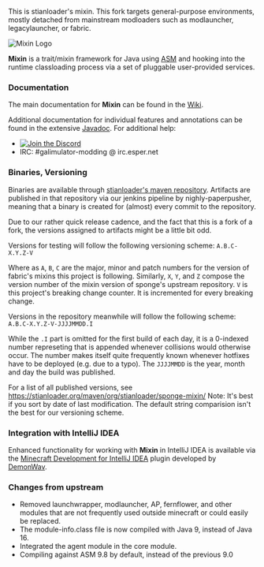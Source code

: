 This is stianloader's mixin. This fork targets general-purpose environments,
mostly detached from mainstream modloaders such as modlauncher, legacylauncher,
or fabric.

![Mixin Logo](docs/javadoc/resources/logo.png?raw=true)

**Mixin** is a trait/mixin framework for Java using [ASM](https://asm.ow2.io/)
and hooking into the runtime classloading process via a set of pluggable
user-provided services.

### Documentation

The main documentation for **Mixin** can be found in the
[Wiki](https://github.com/SpongePowered/Mixin/wiki).

Additional documentation for individual features and annotations can be found in
the extensive [Javadoc](http://jenkins.liteloader.com/job/Mixin/javadoc/). For
additional help:

- [![Join the Discord](https://discordapp.com/api/guilds/868569240398082068/widget.png?style=banner2)](https://discord.gg/CjnPMxsAX6)
- IRC: #galimulator-modding @ irc.esper.net

### Binaries, Versioning

Binaries are available through [stianloader's maven repository](https://stianloader.org/maven).
Artifacts are published in that repository via our jenkins pipeline by nighly-paperpusher,
meaning that a binary is created for (almost) every commit to the repository.

Due to our rather quick release cadence, and the fact that this is a fork of a fork, the
versions assigned to artifacts might be a little bit odd.

Versions for testing will follow the following versioning scheme:
`A.B.C-X.Y.Z-V`

Where as `A`, `B`, `C` are the major, minor and patch numbers for the version of fabric's mixins
this project is following. Similarly, `X`, `Y`, and `Z` compose the version number of the mixin
version of sponge's upstream repository. `V` is this project's breaking change counter. It is
incremented for every breaking change.

Versions in the repository meanwhile will follow the following scheme:
`A.B.C-X.Y.Z-V-JJJJMMDD.I`

While the `.I` part is omitted for the first build of each day, it is a 0-indexed number
represeting that is appended whenever collisions would otherwise occur. The number makes
itself quite frequently known whenever hotfixes have to be deployed (e.g. due to a typo).
The `JJJJMMDD` is the year, month and day the build was published.

For a list of all published versions, see https://stianloader.org/maven/org/stianloader/sponge-mixin/
Note: It's best if you sort by date of last modification. The default string comparision isn't the best
for our versioning scheme.

### Integration with IntelliJ IDEA

Enhanced functionality for working with **Mixin** in IntelliJ IDEA is available
via the [Minecraft Development for IntelliJ IDEA](https://plugins.jetbrains.com/idea/plugin/8327)
plugin developed by [DemonWav](https://github.com/demonwav).  

### Changes from upstream

- Removed launchwrapper, modlauncher, AP, fernflower, and other modules that are not frequently
used outside minecraft or could easily be replaced.
- The module-info.class file is now compiled with Java 9, instead of Java 16.
- Integrated the agent module in the core module.
- Compiling against ASM 9.8 by default, instead of the previous 9.0
